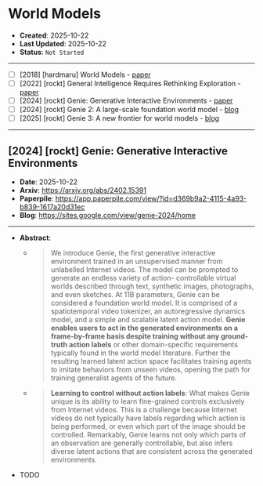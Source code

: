 # World Models

- **Created**: 2025-10-22
- **Last Updated**: 2025-10-22
- **Status**: `Not Started`

---

- [ ] [2018] [hardmaru] World Models - [paper](https://arxiv.org/abs/1803.10122)
- [ ] [2022] [rockt] General Intelligence Requires Rethinking Exploration - [paper](https://arxiv.org/abs/2211.07819)
- [ ] [2024] [rockt] Genie: Generative Interactive Environments - [paper](https://arxiv.org/abs/2402.15391)
- [ ] [2024] [rockt] Genie 2: A large-scale foundation world model - [blog](https://deepmind.google/discover/blog/genie-2-a-large-scale-foundation-world-model/)
- [ ] [2025] [rockt] Genie 3: A new frontier for world models - [blog](https://deepmind.google/discover/blog/genie-3-a-new-frontier-for-world-models/)

---

## [2024] [rockt] Genie: Generative Interactive Environments

- **Date**: 2025-10-22
- **Arxiv**: <https://arxiv.org/abs/2402.15391>
- **Paperpile**: <https://app.paperpile.com/view/?id=d369b9a2-4115-4a93-b839-1617a20d31ec>
- **Blog**: <https://sites.google.com/view/genie-2024/home>

---

- **Abstract**:
  - > We introduce Genie, the first generative interactive environment trained in an unsupervised manner from unlabelled Internet videos. The model can be prompted to generate an endless variety of action- controllable virtual worlds described through text, synthetic images, photographs, and even sketches. At 11B parameters, Genie can be considered a foundation world model. It is comprised of a spatiotemporal video tokenizer, an autoregressive dynamics model, and a simple and scalable latent action model. **Genie enables users to act in the generated environments on a frame-by-frame basis despite training without any ground-truth action labels** or other domain-specific requirements typically found in the world model literature. Further the resulting learned latent action space facilitates training agents to imitate behaviors from unseen videos, opening the path for training generalist agents of the future.
  - > **Learning to control without action labels**: What makes Genie unique is its ability to learn fine-grained controls exclusively from Internet videos. This is a challenge because Internet videos do not typically have labels regarding which action is being performed, or even which part of the image should be controlled. Remarkably, Genie learns not only which parts of an observation are generally controllable, but also infers diverse latent actions that are consistent across the generated environments.
- TODO
